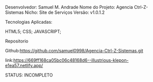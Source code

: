 Desenvolvedor: Samuel M. Andrade
Nome do Projeto: Agencia Ctrl-Z-Sistemas
Nicho: Site de Serviços
Versão: v1.0.1.2

Tecnologias Aplicadas:

HTML5; 
CSS;
JAVASCRIPT;

Repositorio

Github:https://github.com/samuel0998/Agencia-Ctrl-Z-Sistemas.git


link:https://669ff168ca05bc06c48168d6--illustrious-klepon-e1ea57.netlify.app/

STATUS: INCOMPLETO
